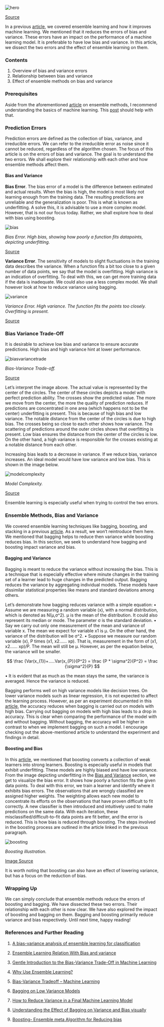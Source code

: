 ![hero](/engineering-education/ensemble-bias-var/hero.jpg)

[Source](https://images.unsplash.com/photo-1556884201-c949a3bbf6ad?ixid=MXwxMjA3fDB8MHxwaG90by1wYWdlfHx8fGVufDB8fHw%3D&ixlib=rb-1.2.1&auto=format&fit=crop&w=878&q=80)

In a previous [article](/engineering-education/ensemble-learning/), we covered ensemble learning and how it improves machine learning. We mentioned that it reduces the errors of bias and variance. These errors have an impact on the performance of a machine learning model. It is preferable to have low bias and variance. In this article, we dissect the two errors and the effect of ensemble learning on them.

### Contents

1. Overview of bias and variance errors
2. Relationship between bias and variance
3. Effect of ensemble methods on bias and variance

### Prerequisites

Aside from the aforementioned [article](/engineering-education/ensemble-learning/) on ensemble methods, I recommend understanding the basics of machine learning. This [post](/engineering-education/supervised-learning-algorithms/) should help with that.

### Prediction Errors

Prediction errors are defined as the collection of bias, variance, and irreducible errors. We can refer to the irreducible error as noise since it cannot be reduced, regardless of the algorithm chosen. The focus of this article is on the errors of bias and variance. The goal is to understand the two errors. We shall explore their relationship with each other and how ensemble methods affect them.

#### Bias and Variance

**Bias Error**. The bias error of a model is the difference between estimated and actual results. When the bias is high, the model is most likely not learning enough from the training data. The resulting predictions are unreliable and the generalization is poor. This is what is known as underfitting. A solve this, it is advisable to use a more complex model. However, that is not our focus today. Rather, we shall explore how to deal with bias using boosting.

![bias](/engineering-education/ensemble-bias-var/bias.png)

*Bias Error. High bias, showing how poorly a function fits datapoints, depicting underfitting.*

[Source](https://medium.com/ml-research-lab/ensemble-learning-relation-with-bias-and-variance-431cdc0a3fc9)

**Variance Error**. The sensitivity of models to slight fluctuations in the training data describes the variance. When a function fits a bit too close to a given number of data points, we say that the model is overfitting. High variance is an indication of overfitting. To deal with this, we can get more training data if the data is inadequate. We could also use a less complex model. We shall however look at how to reduce variance using bagging.

![variance](/engineering-education/ensemble-bias-var/variance.png)

*Variance Error. High variance. The function fits the points too closely. Overfitting is present.*

[Source](https://medium.com/ml-research-lab/ensemble-learning-relation-with-bias-and-variance-431cdc0a3fc9)

### Bias Variance Trade-Off

It is desirable to achieve low bias and variance to ensure accurate predictions. High bias and high variance hint at lower performance.

![biasvariancetrade](/engineering-education/ensemble-bias-var/biasvariancetrade.png)

*Bias-Variance Trade-off.*

[Source](https://medium.com/ml-research-lab/ensemble-learning-relation-with-bias-and-variance-431cdc0a3fc9)

Let’s interpret the image above.
The actual value is represented by the center of the circles. The center of these circles depicts a model with perfect prediction ability. The crosses show the predicted value. The more we move from the center, the more the quality of prediction reduces.
If predictions are concentrated in one area (which happens not to be the center) underfitting is present. This is because of high bias and low variance. The notable distance from the center of the circles is due to high bias. The crosses being so close to each other shows how variance.
The scattering of predictions around the outer circles shows that overfitting is present. Low bias ensures the distance from the center of the circles is low. On the other hand, a high variance is responsible for the crosses existing at a notable distance from each other.

Increasing bias leads to a decrease in variance. If we reduce bias, variance increases. An ideal model would have low variance and low bias. This is shown in the image below.

![modelcomplexity](/engineering-education/ensemble-bias-var/modelcomplexity.png)

*Model Complexity.*

[Source](https://www.geeksforgeeks.org/ml-bias-variance-trade-off/?ref=rp)

Ensemble learning is especially useful when trying to control the two errors.

### Ensemble Methods, Bias and Variance

We covered ensemble learning techniques like bagging, boosting, and stacking in a previous [article](/engineering-education/ensemble-learning/). As a result, we won’t reintroduce them here. We mentioned that bagging helps to reduce then variance while boosting reduces bias. In this section, we seek to understand how bagging and boosting impact variance and bias.

#### Bagging and Variance

Bagging is meant to reduce the variance without increasing the bias. This is a technique that is especially effective where minute changes in the training set of a learner lead to huge changes in the predicted output. Bagging reduces the variance by aggregating individual models. These models have dissimilar statistical properties like means and standard deviations among others.

Let’s demonstrate how bagging reduces variance with a simple equation:
• Assume we are measuring a random variable (x), with a normal distribution, which is denoted as N(µ,σ^2). µ is the mean of the distribution. It could also represent its median or mode. The parameter σ is the standard deviation.
• Say we carry out only one measurement of the mean and variance of variable x. The mean we expect for variable x1 is µ. On the other hand, the variance of the distribution will be σ^2.
• Suppose we measure our random variable (x), P times (x1, x2…… xp). That is, measurement in the form of (x1, x2…… xp)/P. The mean will still be µ. However, as per the equation below, the variance will be smaller.

$$ \frac {Var(x_{1})+…..Var(x_{P}}{P^2} = \frac {P * \sigma^2}{P^2} = \frac {\sigma^2}{P} $$

• It is evident that as much as the mean stays the same, the variance is averaged. Hence the variance is reduced.

Bagging performs well on high variance models like decision trees. On lower variance models such as linear regression, it is not expected to affect the learning process. However, as per an experiment documented in this [article](https://towardsdatascience.com/bagging-on-low-variance-models-38d3c70259db#:~:text=As%20we%20have%20discussed%20earlier%2C%20bagging%20should%20decrease,difference%20between%20training%20accuracy%20and%20test%20accuracy%20smaller.), the accuracy reduces when bagging is carried out on models with high bias.
Carrying out bagging on models with high bias leads to a drop in accuracy. This is clear when comparing the performance of the model with and without bagging. Without bagging, the accuracy will be higher in contrast to when we implement bagging on such a model. I encourage checking out the above-mentioned article to understand the experiment and findings in detail.

#### Boosting and Bias

In this [article](/engineering-education/ensemble-learning/), we mentioned that boosting converts a collection of weak learners into strong learners. Boosting is especially useful in models that exhibit underfitting. These models are highly biased and have low variance.
From the image depicting underfitting in the [Bias and Variance](#bias-and-variance) section, we get to visualize the bias error. It shows how poorly a function fits the given data points. To deal with this error, we train a learner and identify where it exhibits bias errors. The observations that are wrongly classified are assigned higher weights. The weighting allows each new model to concentrate its efforts on the observations that have proven difficult to fit correctly. A new classifier is then introduced and intuitively used to make predictions on the same data. With each iteration, these misclassified/difficult-to-fit data points are fit better, and the error is reduced. This is how bias is reduced through boosting. The steps involved in the boosting process are outlined in the article linked in the previous paragraph.

![boosting](/engineering-education/ensemble-bias-var/boosting.jpg)

*Boosting illustration.*

[Image Source](https://in.pinterest.com/pin/334744184801199587/)

It is worth noting that boosting can also have an effect of lowering variance, but has a focus on the reduction of bias.

### Wrapping Up

We can simply conclude that ensemble methods reduce the errors of boosting and bagging. We have dissected these two errors. Their relationship with each other is now clear. We have also explored the impact of boosting and bagging on them. Bagging and boosting primarily reduce variance and bias respectively. Until next time, happy reading!

### References and Further Reading

1. [A bias-variance analysis of ensemble learning for classification](https://www.researchgate.net/publication/315067126_A_bias-variance_analysis_of_ensemble_learning_for_classification)

2. [Ensemble Learning Relation With Bias and variance](https://medium.com/ml-research-lab/ensemble-learning-relation-with-bias-and-variance-431cdc0a3fc9)

3. [Gentle Introduction to the Bias-Variance Trade-Off in Machine Learning](https://machinelearningmastery.com/gentle-introduction-to-the-bias-variance-trade-off-in-machine-learning/)

4. [Why Use Ensemble Learning?](https://machinelearningmastery.com/why-use-ensemble-learning/)

5. [Bias-Variance Tradeoff – Machine Learning](https://www.geeksforgeeks.org/ml-bias-variance-trade-off/?ref=rp)

6. [Bagging on Low Variance Models](https://towardsdatascience.com/bagging-on-low-variance-models-38d3c70259db#:~:text=As%20we%20have%20discussed%20earlier%2C%20bagging%20should%20decrease,difference%20between%20training%20accuracy%20and%20test%20accuracy%20smaller.)

7. [How to Reduce Variance in a Final Machine Learning Model](https://machinelearningmastery.com/how-to-reduce-model-variance/)

8. [Understanding the Effect of Bagging on Variance and Bias visually](https://towardsdatascience.com/understanding-the-effect-of-bagging-on-variance-and-bias-visually-6131e6ff1385)

9. [Boosting- Ensemble meta Algorithm for Reducing bias](https://medium.com/ml-research-lab/boosting-ensemble-meta-algorithm-for-reducing-bias-5b8bfdce281)
